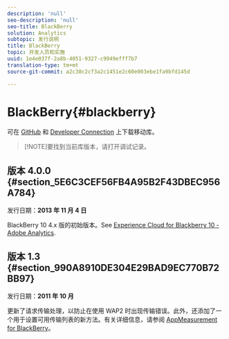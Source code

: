 ```yaml
---
description: 'null'
seo-description: 'null'
seo-title: BlackBerry
solution: Analytics
subtopic: 发行说明
title: BlackBerry
topic: 开发人员和实施
uuid: 1e4e037f-2a8b-4051-9327-c9949efff7b7
translation-type: tm+mt
source-git-commit: a2c38c2cf3a2c1451e2c60e003ebe1fa9bfd145d

---
```



# BlackBerry{#blackberry}

可在 [GitHub](https://github.com/Adobe-Marketing-Cloud/mobile-services) 和 [Developer Connection](https://marketing.adobe.com/developer/gallery/marketing-cloud-for-blackberry-10-adobe-analytics) 上下载移动库。

> [!NOTE]要找到当前库版本，请打开调试记录。

## 版本 4.0.0 {#section_5E6C3CEF56FB4A95B2F43DBEC956A784}

发行日期：**2013 年 11 月 4 日**

BlackBerry 10 4.x 版的初始版本。See [Experience Cloud for Blackberry 10 - Adobe Analytics](https://marketing.adobe.com/developer/gallery/marketing-cloud-for-blackberry-10-adobe-analytics).

## 版本 1.3 {#section_990A8910DE304E29BAD9EC770B72BB97}

发行日期：**2011 年 10 月**

更新了请求传输处理，以防止在使用 WAP2 时出现传输错误。此外，还添加了一个用于设置可用传输列表的新方法。有关详细信息，请参阅 [AppMeasurement for BlackBerry](https://marketing.adobe.com/resources/help/en_US/sc/appmeasurement/blackberry/oms_sc_appmeasure_blackberry.pdf)。
